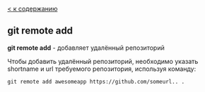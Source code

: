 [< к содержанию](./readme.md)

## git remote add

**git remote add** - добавляет удалённый репозиторий

Чтобы добавить удалённый репозиторий, необходимо указать shortname и url требуемого репозитория, используя команду:

```bash=
git remote add awesomeapp https://github.com/someurl.. .
```